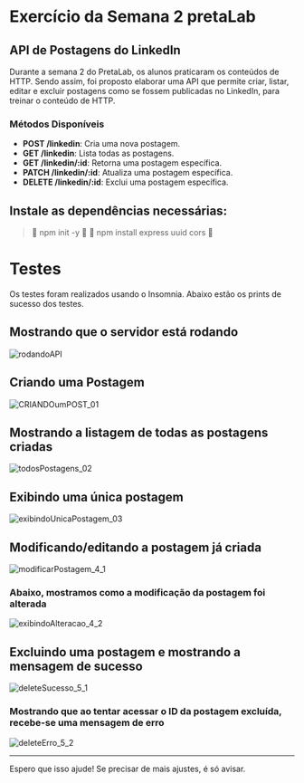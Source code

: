
# Exercício da Semana 2 pretaLab
## API de Postagens do LinkedIn

Durante a semana 2 do PretaLab, os alunos praticaram os conteúdos de HTTP. Sendo assim, foi proposto elaborar uma API que permite criar, listar, editar e excluir postagens como se fossem publicadas no LinkedIn, para treinar o conteúdo de HTTP.

### Métodos Disponíveis

- **POST /linkedin**: Cria uma nova postagem.
- **GET /linkedin**: Lista todas as postagens.
- **GET /linkedin/:id**: Retorna uma postagem específica.
- **PATCH /linkedin/:id**: Atualiza uma postagem específica.
- **DELETE /linkedin/:id**: Exclui uma postagem específica.

## Instale as dependências necessárias:
> :construction: npm init -y :construction:
> :construction: npm install express uuid cors :construction:

# Testes

Os testes foram realizados usando o Insomnia. Abaixo estão os prints de sucesso dos testes.

## Mostrando que o servidor está rodando 
![rodandoAPI](https://github.com/user-attachments/assets/d8a48a43-f197-4fd8-a82b-55cc77c762b0)

## Criando uma Postagem
![CRIANDOumPOST_01](https://github.com/user-attachments/assets/00e587f5-8630-40ad-bc53-0ee15f6c1e37)

## Mostrando a listagem de todas as postagens criadas
![todosPostagens_02](https://github.com/user-attachments/assets/971114f2-4079-47c3-acf9-95e47cf24415)

## Exibindo uma única postagem
![exibindoUnicaPostagem_03](https://github.com/user-attachments/assets/4af5ceb4-1166-44c2-a1c4-9aa36b88b1d7)

## Modificando/editando a postagem já criada
![modificarPostagem_4_1](https://github.com/user-attachments/assets/94823ec9-cc8f-4207-88be-587f8f22188a)

### Abaixo, mostramos como a modificação da postagem foi alterada
![exibindoAlteracao_4_2](https://github.com/user-attachments/assets/b0364024-b2b1-45a1-a43c-58b023051ab9)

## Excluindo uma postagem e mostrando a mensagem de sucesso
![deleteSucesso_5_1](https://github.com/user-attachments/assets/c23f73d8-2142-4452-9e93-f8433482c208)

### Mostrando que ao tentar acessar o ID da postagem excluída, recebe-se uma mensagem de erro
![deleteErro_5_2](https://github.com/user-attachments/assets/81ddb9fa-6923-44cf-a7c4-d80cdb4dd498)

---

Espero que isso ajude! Se precisar de mais ajustes, é só avisar.
